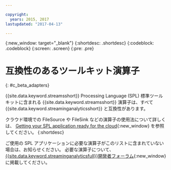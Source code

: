 ```yaml
---

copyright:
  years: 2015, 2017
lastupdated: "2017-04-13"

---
```


<!-- Attribute definitions -->
{:new_window: target="_blank"}
{:shortdesc: .shortdesc}
{:codeblock: .codeblock}
{:screen: .screen}
{:pre: .pre}

# 互換性のあるツールキット演算子
{: #c_beta_adapters}

{{site.data.keyword.streamsshort}} Processing Language (SPL) 標準ツールキットに含まれる {{site.data.keyword.streamsshort}} 演算子は、すべて {{site.data.keyword.streaminganalyticsshort}} と互換性があります。

クラウド環境での FileSource や FileSink などの演算子の使用法について詳しくは、 [Getting your SPL application ready for the cloud](https://developer.ibm.com/streamsdev/docs/getting-spl-application-ready-cloud/){:new_window} を参照してください。
{:shortdesc}

ご使用の SPL アプリケーションに必要な演算子がこのリストに含まれていない場合は、お知らせください。 必要な演算子について、[{{site.data.keyword.streaminganalyticsfull}}開発者フォーラム](https://developer.ibm.com/answers/topics/streaming-analytics.html){:new_window}に掲載してください。
